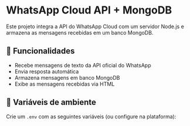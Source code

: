 # WhatsApp Cloud API + MongoDB

Este projeto integra a API do WhatsApp Cloud com um servidor Node.js e armazena as mensagens recebidas em um banco MongoDB.

## 🧩 Funcionalidades

- Recebe mensagens de texto da API oficial do WhatsApp
- Envia resposta automática
- Armazena mensagens em banco MongoDB
- Exibe as mensagens recebidas via HTML

## 🔧 Variáveis de ambiente

Crie um `.env` com as seguintes variáveis (ou configure na plataforma):

